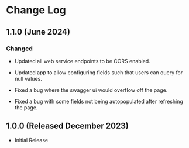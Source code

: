 
# Change Log

## 1.1.0 (June 2024)

### Changed

- Updated all web service endpoints to be CORS enabled.

- Updated app to allow configuring fields such that users can query for null values.

- Fixed a bug where the swagger ui would overflow off the page.

- Fixed a bug with some fields not being autopopulated after refreshing the page.


## 1.0.0 (Released December 2023)

- Initial Release
